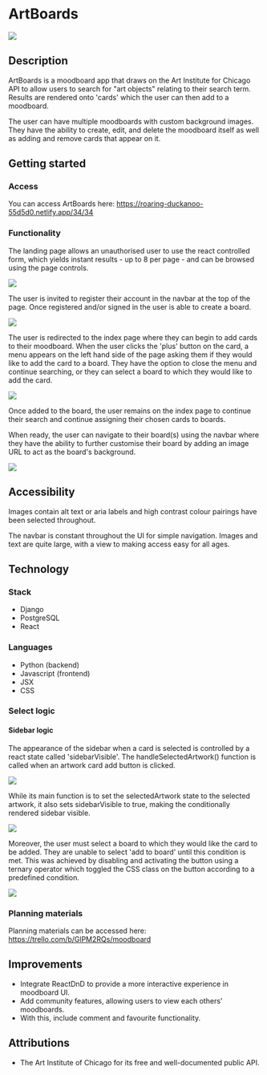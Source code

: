 # ArtBoards

![](/assets/wholepage.png)

## Description

ArtBoards is a moodboard app that draws on the Art Institute for Chicago API to allow users to search for "art objects" relating to their search term. Results are rendered onto 'cards' which the user can then add to a moodboard. 

The user can have multiple moodboards with custom background images. They have the ability to create, edit, and delete the moodboard itself as well as adding and remove cards that appear on it.

## Getting started

### Access

You can access ArtBoards here: https://roaring-duckanoo-55d5d0.netlify.app/34/34

### Functionality

The landing page allows an unauthorised user to use the react controlled form, which yields instant results - up to 8 per page - and can be browsed using the page controls. 

![](/assets/api-results.png)

The user is invited to register their account in the navbar at the top of the page. Once registered and/or signed in the user is able to create a board.

![](/assets/createaboard.png)

The user is redirected to the index page where they can begin to add cards to their moodboard. When the user clicks the 'plus' button on the card, a menu appears on the left hand side of the page asking them if they would like to add the card to a board. They have the option to close the menu and continue searching, or they can select a board to which they would like to add the card.

![](/assets/sidebar.png)

Once added to the board, the user remains on the index page to continue their search and continue assigning their chosen cards to boards.

When ready, the user can navigate to their board(s) using the navbar where they have the ability to further customise their board by adding an image URL to act as the board's background.

![](/assets/spaceboard.png)

## Accessibility

Images contain alt text or aria labels and high contrast colour pairings have been selected throughout.

The navbar is constant throughout the UI for simple navigation. Images and text are quite large, with a view to making access easy for all ages.

## Technology

### Stack
* Django
* PostgreSQL
* React 

### Languages
* Python (backend)
* Javascript (frontend)
* JSX
* CSS

### Select logic 

#### Sidebar logic

The appearance of the sidebar when a card is selected is controlled by a react state called 'sidebarVisible'. The handleSelectedArtwork() function is called when an artwork card add button is clicked. 

![](/assets/handleSelectedArtwork.png)

While its main function is to set the selectedArtwork state to the selected artwork, it also sets sidebarVisible to true, making the conditionally rendered sidebar visible.

![](/assets/sidebarVisible.png)

Moreover, the user must select a board to which they would like the card to be added. They are unable to select 'add to board' until this condition is met. This was achieved by disabling and activating the button using a ternary operator which toggled the CSS class on the button according to a predefined condition.

![](/assets/toggle%20buttonClass.png)

### Planning materials

Planning materials can be accessed here: https://trello.com/b/GlPM2RQs/moodboard

## Improvements

* Integrate ReactDnD to provide a more interactive experience in moodboard UI.
* Add community features, allowing users to view each others' moodboards.
* With this, include comment and favourite functionality. 

## Attributions

* The Art Institute of Chicago for its free and well-documented public API.
